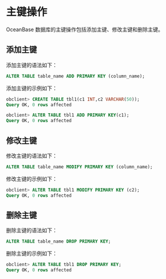 # 主键操作

OceanBase 数据库的主键操作包括添加主键、修改主键和删除主键。

## 添加主键

添加主键的语法如下：
```sql
ALTER TABLE table_name ADD PRIMARY KEY (column_name);
```

添加主键的示例如下：
```sql
obclient> CREATE TABLE tbl1(c1 INT,c2 VARCHAR(50));
Query OK, 0 rows affected

obclient> ALTER TABLE tbl1 ADD PRIMARY KEY(c1);
Query OK, 0 rows affected
```

## 修改主键

修改主键的语法如下：
```sql
ALTER TABLE table_name MODIFY PRIMARY KEY (column_name);
```

修改主键的示例如下：
```sql
obclient> ALTER TABLE tbl1 MODIFY PRIMARY KEY (c2);
Query OK, 0 rows affected
```

## 删除主键

删除主键的语法如下：
```sql
ALTER TABLE table_name DROP PRIMARY KEY;
```

删除主键的示例如下：
```sql
obclient> ALTER TABLE tbl1 DROP PRIMARY KEY;
Query OK, 0 rows affected
```
